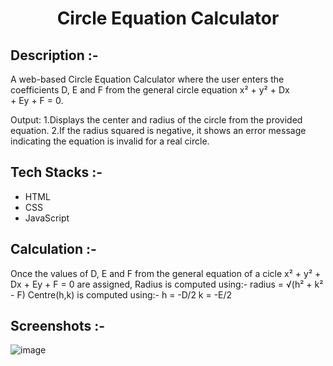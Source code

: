 # <p align="center">Circle Equation Calculator</p>

## Description :-

A web-based Circle Equation Calculator where the user enters the coefficients D, E and F from the general circle equation x² + y² + Dx + Ey + F = 0.

Output:
    1.Displays the center and radius of the circle from the provided equation.
    2.If the radius squared is negative, it shows an error message indicating the equation is invalid for a real circle.

## Tech Stacks :-

- HTML
- CSS
- JavaScript

## Calculation :-

Once the values of D, E and F from the general equation of a cicle x² + y² + Dx + Ey + F = 0 are assigned,
Radius is computed using:- 
    radius = √(h² + k² - F)
Centre(h,k) is computed using:-
    h = -D/2
    k = -E/2

## Screenshots :-

![image](https://github.com/user-attachments/assets/5ea94981-e6a0-4f29-a102-b346503a1f16)
